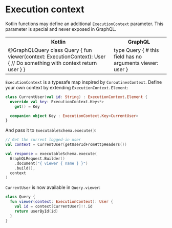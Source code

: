 # Execution context

Kotlin functions may define an additional `ExecutionContext` parameter. This parameter is special and never exposed in GraphQL.

<table>
<tr><th>Kotlin</th><th>GraphQL</th></tr>
<tr>
<td>
<code-block lang="kotlin">
@GraphQLQuery
class Query {
  fun viewer(context: ExecutionContext): User {
    // Do something with context
    return user
  }
}
</code-block>
</td>
<td>
<code-block lang="graphql">
type Query {
    # this field has no arguments
    viewer: user
}
</code-block>
</td>
</tr>
</table>

`ExecutionContext` is a typesafe map inspired by `CoroutinesContext`. Define your own context by extending `ExecutionContext.Element`:

```kotlin
class CurrentUser(val id: String) : ExecutionContext.Element {
  override val key: ExecutionContext.Key<*>
    get() = Key

  companion object Key : ExecutionContext.Key<CurrentUser>
}
```

And pass it to `ExecutableSchema.execute()`:

```kotlin
// Get the current logged-in user
val context = CurrentUser(getUserIdFromHttpHeaders())

val response = executableSchema.execute(
  GraphQLRequest.Builder()
    .document("{ viewer { name } }")
    .build(),
  context
)
```

`CurrentUser` is now available in `Query.viewer`:

```kotlin
class Query {
  fun viewer(context: ExecutionContext): User {
    val id = context[CurrentUser]!!.id
    return userById(id)
  }
}

```





